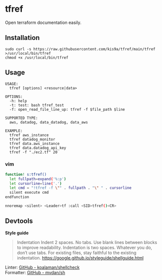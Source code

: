 # tfref

Open terraform documentation easily.

## Installation

```
sudo curl -s https://raw.githubusercontent.com/kis9a/tfref/main/tfref >/usr/local/bin/tfref
chmod +x /usr/local/bin/tfref
```

## Usage

```
USAGE:
  tfref [options] <resource|data>

OPTIONS:
  -h: help
  -t: test: bash tfref_test
  -f: open_read_file_line_up: tfref -f $file_path $line

SUPPORTED TYPE:
  aws, datadog, data_datadog, data_aws

EXAMPLE:
  tfref aws_instance
  tfref datadog_monitor
  tfref data.aws_instance
  tfref data.datadog_api_key
  tfref -f "./ec2.tf" 20
```

### vim

```bash
function! s:tfref()
  let fullpath=expand('%:p')
  let cursorline=line('.')
  let cmd = "!tfref -f \"" . fullpath . "\" " . cursorline
  silent execute cmd
endfunction

nnoremap <silent> <Leader>tf :call <SID>tfref()<CR>
```

## Devtools

**Style guide**

> Indentation
> Indent 2 spaces. No tabs. Use blank lines between blocks to improve readability. Indentation is two spaces. Whatever you do, don’t use tabs. For existing files, stay faithful to the existing indentation.
> <https://google.github.io/styleguide/shellguide.html>

Linter: [GitHub - koalaman/shellcheck](https://github.com/koalaman/shellcheck)  
Formatter: [GitHub - mvdan/sh](https://github.com/mvdan/sh)
